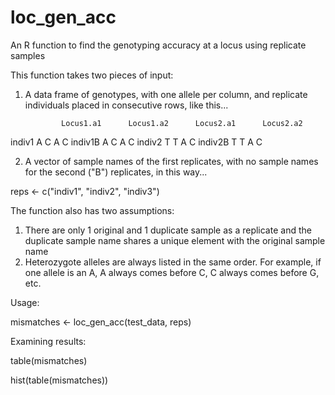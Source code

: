 # loc_gen_acc
An R function to find the genotyping accuracy at a locus using replicate samples

This function takes two pieces of input:

1. A data frame of genotypes, with one allele per column, and replicate individuals placed in consecutive rows, like this...

               Locus1.a1      Locus1.a2      Locus2.a1      Locus2.a2
indiv1                 A              C              A              C
indiv1B                A              C              A              C
indiv2                 T              T              A              C
indiv2B                T              T              A              C

2. A vector of sample names of the first replicates, with no sample names for the second ("B") replicates, in this way...

reps <- c("indiv1", "indiv2", "indiv3")

The function also has two assumptions:
1. There are only 1 original and 1 duplicate sample as a replicate and the duplicate sample name shares a unique element with the original sample name
2. Heterozygote alleles are always listed in the same order. For example, if one allele is an A, A always comes before C, C always comes before G, etc.

Usage:

mismatches <- loc_gen_acc(test_data, reps)

Examining results:

table(mismatches)

hist(table(mismatches))
